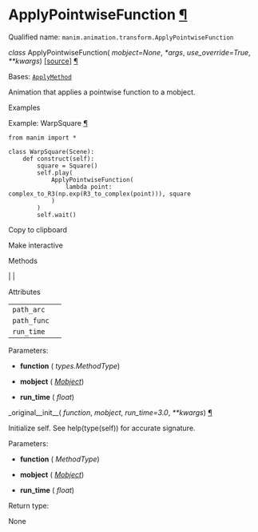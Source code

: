 # ApplyPointwiseFunction [¶](https://docs.manim.community/en/stable/reference/manim.animation.transform.ApplyPointwiseFunction.html\#applypointwisefunction "Link to this heading")

Qualified name: `manim.animation.transform.ApplyPointwiseFunction`

_class_ ApplyPointwiseFunction( _mobject=None_, _\*args_, _use\_override=True_, _\*\*kwargs_) [\[source\]](https://docs.manim.community/en/stable/_modules/manim/animation/transform.html#ApplyPointwiseFunction) [¶](https://docs.manim.community/en/stable/reference/manim.animation.transform.ApplyPointwiseFunction.html#manim.animation.transform.ApplyPointwiseFunction "Link to this definition")

Bases: [`ApplyMethod`](https://docs.manim.community/en/stable/reference/manim.animation.transform.ApplyMethod.html#manim.animation.transform.ApplyMethod "manim.animation.transform.ApplyMethod")

Animation that applies a pointwise function to a mobject.

Examples

Example: WarpSquare [¶](https://docs.manim.community/en/stable/reference/manim.animation.transform.ApplyPointwiseFunction.html#warpsquare)

```
from manim import *

class WarpSquare(Scene):
    def construct(self):
        square = Square()
        self.play(
            ApplyPointwiseFunction(
                lambda point: complex_to_R3(np.exp(R3_to_complex(point))), square
            )
        )
        self.wait()

```

Copy to clipboard

Make interactive

Methods

|
|

Attributes

|     |     |
| --- | --- |
| `path_arc` |  |
| `path_func` |  |
| `run_time` |  |

Parameters:

- **function** ( _types.MethodType_)

- **mobject** ( [_Mobject_](https://docs.manim.community/en/stable/reference/manim.mobject.mobject.Mobject.html#manim.mobject.mobject.Mobject "manim.mobject.mobject.Mobject"))

- **run\_time** ( _float_)


\_original\_\_init\_\_( _function_, _mobject_, _run\_time=3.0_, _\*\*kwargs_) [¶](https://docs.manim.community/en/stable/reference/manim.animation.transform.ApplyPointwiseFunction.html#manim.animation.transform.ApplyPointwiseFunction._original__init__ "Link to this definition")

Initialize self. See help(type(self)) for accurate signature.

Parameters:

- **function** ( _MethodType_)

- **mobject** ( [_Mobject_](https://docs.manim.community/en/stable/reference/manim.mobject.mobject.Mobject.html#manim.mobject.mobject.Mobject "manim.mobject.mobject.Mobject"))

- **run\_time** ( _float_)


Return type:

None
